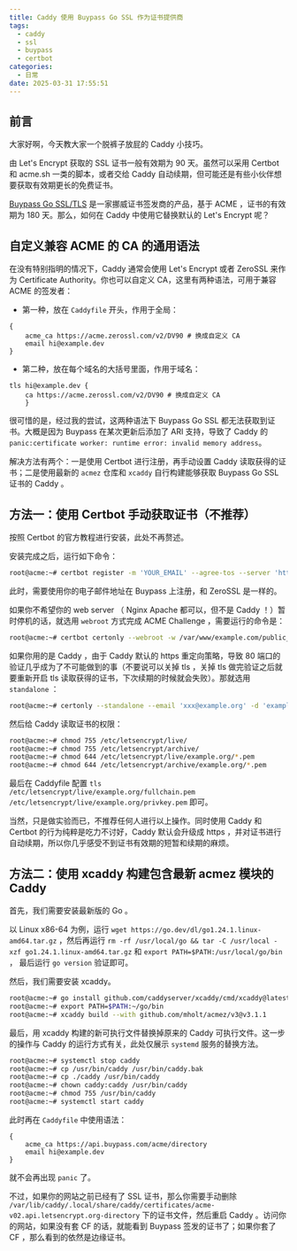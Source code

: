 ```yaml
---
title: Caddy 使用 Buypass Go SSL 作为证书提供商
tags:
  - caddy
  - ssl
  - buypass
  - certbot
categories:
  - 日常
date: 2025-03-31 17:55:51
---
```


## 前言

大家好啊，今天教大家一个脱裤子放屁的 Caddy 小技巧。

由 Let's Encrypt 获取的 SSL 证书一般有效期为 90 天。虽然可以采用 Certbot 和 acme.sh  一类的脚本，或者交给 Caddy 自动续期，但可能还是有些小伙伴想要获取有效期更长的免费证书。

[Buypass Go SSL/TLS](https://www.buypass.com/products/tls-ssl-certificates/go-ssl) 是一家挪威证书签发商的产品，基于 ACME ，证书的有效期为 180 天。那么，如何在 Caddy 中使用它替换默认的 Let's Encrypt 呢？

## 自定义兼容 ACME 的 CA 的通用语法

在没有特别指明的情况下，Caddy 通常会使用 Let's Encrypt 或者 ZeroSSL 来作为 Certificate Authority。你也可以自定义 CA，这里有两种语法，可用于兼容 ACME 的签发者：

- 第一种，放在 `Caddyfile` 开头，作用于全局：
```nginx
{
	acme_ca https://acme.zerossl.com/v2/DV90 # 换成自定义 CA
	email hi@example.dev
}
```

- 第二种，放在每个域名的大括号里面，作用于域名： 
```nginx
tls hi@example.dev {
    ca https://acme.zerossl.com/v2/DV90 # 换成自定义 CA
    }
```

很可惜的是，经过我的尝试，这两种语法下 Buypass Go SSL 都无法获取到证书。大概是因为 Buypass 在某次更新后添加了 ARI 支持，导致了 Caddy 的 `panic:certificate worker: runtime error: invalid memory address`。

解决方法有两个：一是使用 Certbot 进行注册，再手动设置 Caddy 读取获得的证书；二是使用最新的 `acmez`  仓库和 `xcaddy` 自行构建能够获取 Buypass Go SSL 证书的 Caddy 。

## 方法一：使用 Certbot 手动获取证书（不推荐）

按照 Certbot 的官方教程进行安装，此处不再赘述。

安装完成之后，运行如下命令：

```bash
root@acme:~# certbot register -m 'YOUR_EMAIL' --agree-tos --server 'https://api.buypass.com/acme/directory'
```

此时，需要使用你的电子邮件地址在 Buypass 上注册，和 ZeroSSL 是一样的。

如果你不希望你的 web server （ Nginx Apache 都可以，但不是 Caddy ！）暂时停机的话，就选用 `webroot` 方式完成 ACME Challenge ，需要运行的命令是：

```bash
root@acme:~# certbot certonly --webroot -w /var/www/example.com/public_html/ -d example.com -d www.example.com --server 'https://api.buypass.com/acme/directory'
```

如果你用的是 Caddy ，由于 Caddy 默认的 https 重定向策略，导致 80 端口的验证几乎成为了不可能做到的事（不要说可以关掉 tls ，关掉 tls 做完验证之后就要重新开启 tls 读取获得的证书，下次续期的时候就会失败）。那就选用 `standalone` ：

```bash
root@acme:~# certonly --standalone --email 'xxx@example.org' -d 'example.org' --server 'https://api.buypass.com/acme/directory'
```

然后给 Caddy 读取证书的权限：

```bash
root@acme:~# chmod 755 /etc/letsencrypt/live/    
root@acme:~# chmod 755 /etc/letsencrypt/archive/
root@acme:~# chmod 644 /etc/letsencrypt/live/example.org/*.pem
root@acme:~# chmod 644 /etc/letsencrypt/archive/example.org/*.pem             
```

最后在 Caddyfile 配置 `tls /etc/letsencrypt/live/example.org/fullchain.pem /etc/letsencrypt/live/example.org/privkey.pem` 即可。

当然，只是做实验而已，不推荐任何人进行以上操作。同时使用 Caddy 和 Certbot 的行为纯粹是吃力不讨好，Caddy 默认会升级成 https ，并对证书进行自动续期，所以你几乎感受不到证书有效期的短暂和续期的麻烦。

## 方法二：使用 xcaddy  构建包含最新 acmez 模块的 Caddy

首先，我们需要安装最新版的 Go 。

以 Linux x86-64 为例，运行 `wget https://go.dev/dl/go1.24.1.linux-amd64.tar.gz` ，然后再运行 `rm -rf /usr/local/go && tar -C /usr/local -xzf go1.24.1.linux-amd64.tar.gz` 和 `export PATH=$PATH:/usr/local/go/bin` ， 最后运行 `go version` 验证即可。

然后，我们需要安装 xcaddy。

```bash
root@acme:~# go install github.com/caddyserver/xcaddy/cmd/xcaddy@latest
root@acme:~# export PATH=$PATH:~/go/bin
root@acme:~# xcaddy build --with github.com/mholt/acmez/v3@v3.1.1
```

最后，用 xcaddy 构建的新可执行文件替换掉原来的 Caddy 可执行文件。这一步的操作与 Caddy 的运行方式有关，此处仅展示 `systemd` 服务的替换方法。

```bash
root@acme:~# systemctl stop caddy
root@acme:~# cp /usr/bin/caddy /usr/bin/caddy.bak
root@acme:~# cp ./caddy /usr/bin/caddy
root@acme:~# chown caddy:caddy /usr/bin/caddy
root@acme:~# chmod 755 /usr/bin/caddy
root@acme:~# systemctl start caddy
```

此时再在 `Caddyfile` 中使用语法：

```nginx
{
	acme_ca https://api.buypass.com/acme/directory
	email hi@example.dev
}
```

就不会再出现 `panic` 了。

不过，如果你的网站之前已经有了 SSL 证书，那么你需要手动删除 `/var/lib/caddy/.local/share/caddy/certificates/acme-v02.api.letsencrypt.org-directory` 下的证书文件，然后重启 Caddy 。访问你的网站，如果没有套 CF 的话，就能看到 Buypass 签发的证书了；如果你套了 CF ，那么看到的依然是边缘证书。